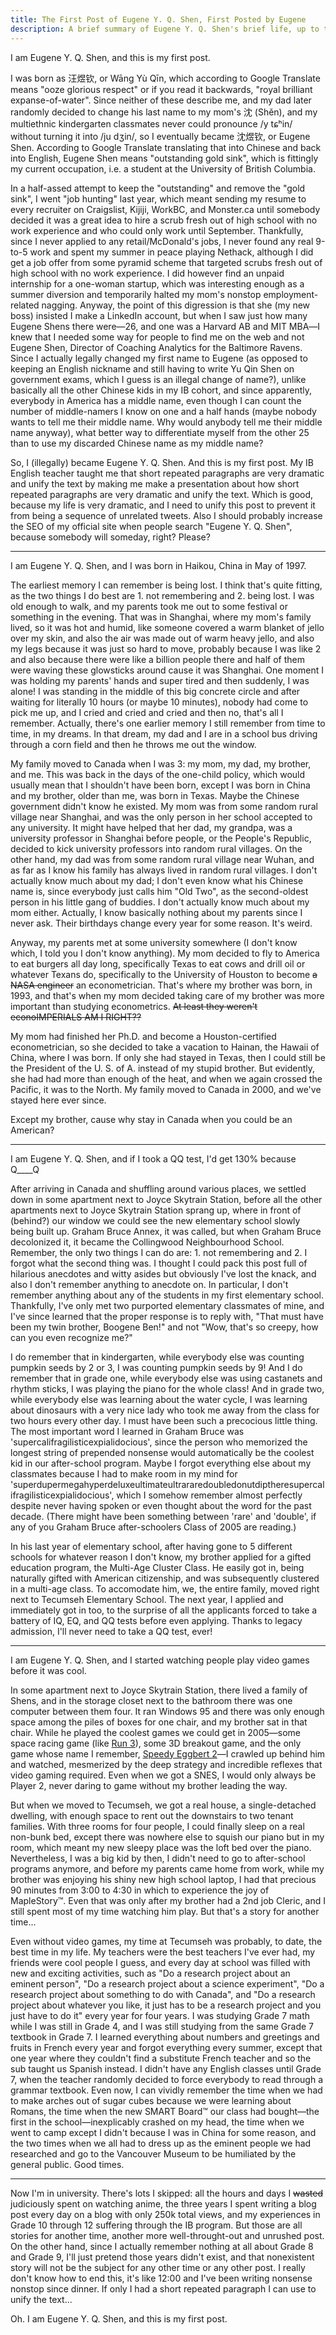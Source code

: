 ```yaml
---
title: The First Post of Eugene Y. Q. Shen, First Posted by Eugene
description: A brief summary of Eugene Y. Q. Shen's brief life, up to the day he decided to publish this 2016 January blog post.
---
```


I am Eugene Y. Q. Shen, and this is my first post.

I was born as 汪煜钦, or Wāng Yù Qīn, which according to Google Translate means "ooze glorious respect" or if you read it backwards, "royal brilliant expanse-of-water". Since neither of these describe me, and my dad later randomly decided to change his last name to my mom's 沈 (Shěn), and my multiethnic kindergarten classmates never could pronounce /y tɕʰin/ without turning it into /ju dʒin/, so I eventually became 沈煜钦, or Eugene Shen. According to Google Translate translating that into Chinese and back into English, Eugene Shen means "outstanding gold sink", which is fittingly my current occupation, i.e. a student at the University of British Columbia.

<!--more-->

In a half-assed attempt to keep the "outstanding" and remove the "gold sink", I went "job hunting" last year, which meant sending my resume to every recruiter on Craigslist, Kijiji, WorkBC, and Monster.ca until somebody decided it was a great idea to hire a scrub fresh out of high school with no work experience and who could only work until September. Thankfully, since I never applied to any retail/McDonald's jobs, I never found any real 9-to-5 work and spent my summer in peace playing Nethack, although I did get a job offer from some pyramid scheme that targeted scrubs fresh out of high school with no work experience. I did however find an unpaid internship for a one-woman startup, which was interesting enough as a summer diversion and temporarily halted my mom's nonstop employment-related nagging. Anyway, the point of this digression is that she (my new boss) insisted I make a LinkedIn account, but when I saw just how many Eugene Shens there were―26, and one was a Harvard AB and MIT MBA―I knew that I needed some way for people to find me on the web and not Eugene Shen, Director of Coaching Analytics for the Baltimore Ravens. Since I actually legally changed my first name to Eugene (as opposed to keeping an English nickname and still having to write Yu Qin Shen on government exams, which I guess is an illegal change of name?), unlike basically all the other Chinese kids in my IB cohort, and since apparently, everybody in America has a middle name, even though I can count the number of middle-namers I know on one and a half hands (maybe nobody wants to tell me their middle name. Why would anybody tell me their middle name anyway), what better way to differentiate myself from the other 25 than to use my discarded Chinese name as my middle name?

So, I (illegally) became Eugene Y. Q. Shen. And this is my first post. My IB English teacher taught me that short repeated paragraphs are very dramatic and unify the text by making me make a presentation about how short repeated paragraphs are very dramatic and unify the text. Which is good, because my life is very dramatic, and I need to unify this post to prevent it from being a sequence of unrelated tweets. Also I should probably increase the SEO of my official site when people search "Eugene Y. Q. Shen", because somebody will someday, right? Please?

<hr />

I am Eugene Y. Q. Shen, and I was born in Haikou, China in May of 1997.

The earliest memory I can remember is being lost. I think that's quite fitting, as the two things I do best are 1. not remembering and 2. being lost. I was old enough to walk, and my parents took me out to some festival or something in the evening. That was in Shanghai, where my mom's family lived, so it was hot and humid, like someone covered a warm blanket of jello over my skin, and also the air was made out of warm heavy jello, and also my legs because it was just so hard to move, probably because I was like 2 and also because there were like a billion people there and half of them were waving these glowsticks around cause it was Shanghai. One moment I was holding my parents' hands and super tired and then suddenly, I was alone! I was standing in the middle of this big concrete circle and after waiting for literally 10 hours (or maybe 10 minutes), nobody had come to pick me up, and I cried and cried and cried and then no, that's all I remember. Actually, there's one earlier memory I still remember from time to time, in my dreams. In that dream, my dad and I are in a school bus driving through a corn field and then he throws me out the window.

My family moved to Canada when I was 3: my mom, my dad, my brother, and me. This was back in the days of the one-child policy, which would usually mean that I shouldn't have been born, except I was born in China and my brother, older than me, was born in Texas. Maybe the Chinese government didn't know he existed. My mom was from some random rural village near Shanghai, and was the only person in her school accepted to any university. It might have helped that her dad, my grandpa, was a university professor in Shanghai before people, or the People's Republic, decided to kick university professors into random rural villages. On the other hand, my dad was from some random rural village near Wuhan, and as far as I know his family has always lived in random rural villages. I don't actually know much about my dad; I don't even know what his Chinese name is, since everybody just calls him "Old Two", as the second-oldest person in his little gang of buddies. I don't actually know much about my mom either. Actually, I know basically nothing about my parents since I never ask. Their birthdays change every year for some reason. It's weird.

Anyway, my parents met at some university somewhere (I don't know which, I told you I don't know anything). My mom decided to fly to America to eat burgers all day long, specifically Texas to eat cows and drill oil or whatever Texans do, specifically to the University of Houston to become <s>a NASA engineer</s> an econometrician. That's where my brother was born, in 1993, and that's when my mom decided taking care of my brother was more important than studying econometrics. <s>At least they weren't econoIMPERIALS AM I RIGHT??</s>

My mom had finished her Ph.D. and become a Houston-certified econometrician, so she decided to take a vacation to Hainan, the Hawaii of China, where I was born. If only she had stayed in Texas, then I could still be the President of the U. S. of A. instead of my stupid brother. But evidently, she had had more than enough of the heat, and when we again crossed the Pacific, it was to the North. My family moved to Canada in 2000, and we've stayed here ever since.

Except my brother, cause why stay in Canada when you could be an American?

<hr />

I am Eugene Y. Q. Shen, and if I took a QQ test, I'd get 130% because Q____Q

After arriving in Canada and shuffling around various places, we settled down in some apartment next to Joyce Skytrain Station, before all the other apartments next to Joyce Skytrain Station sprang up, where in front of (behind?) our window we could see the new elementary school slowly being built up. Graham Bruce Annex, it was called, but when Graham Bruce decolonized it, it became the Collingwood Neighbourhood School. Remember, the only two things I can do are: 1. not remembering and 2. I forgot what the second thing was. I thought I could pack this post full of hilarious anecdotes and witty asides but obviously I've lost the knack, and also I don't remember anything to anecdote on. In particular, I don't remember anything about any of the students in my first elementary school. Thankfully, I've only met two purported elementary classmates of mine, and I've since learned that the proper response is to reply with, "That must have been my twin brother, Boogene Ben!" and not "Wow, that's so creepy, how can you even recognize me?"

I do remember that in kindergarten, while everybody else was counting pumpkin seeds by 2 or 3, I was counting pumpkin seeds by 9! And I do remember that in grade one, while everybody else was using castanets and rhythm sticks, I was playing the piano for the whole class! And in grade two, while everybody else was learning about the water cycle, I was learning about dinosaurs with a very nice lady who took me away from the class for two hours every other day. I must have been such a precocious little thing. The most important word I learned in Graham Bruce was 'supercalifragilisticexpialidocious', since the person who memorized the longest string of prepended nonsense would automatically be the coolest kid in our after-school program. Maybe I forgot everything else about my classmates because I had to make room in my mind for 'superdupermegahyperdeluxeultimateultrararedoubledonutdiptheresupercalifragilisticexpialidocious', which I somehow remember almost perfectly despite never having spoken or even thought about the word for the past decade. (There might have been something between 'rare' and 'double', if any of you Graham Bruce after-schoolers Class of 2005 are reading.)

In his last year of elementary school, after having gone to 5 different schools for whatever reason I don't know, my brother applied for a gifted education program, the Multi-Age Cluster Class. He easily got in, being naturally gifted with American citizenship, and was subsequently clustered in a multi-age class. To accomodate him, we, the entire family, moved right next to Tecumseh Elementary School. The next year, I applied and immediately got in too, to the surprise of all the applicants forced to take a battery of IQ, EQ, and QQ tests before even applying. Thanks to legacy admission, I'll never need to take a QQ test, ever!

<hr />

I am Eugene Y. Q. Shen, and I started watching people play video games before it was cool.

In some apartment next to Joyce Skytrain Station, there lived a family of Shens, and in the storage closet next to the bathroom there was one computer between them four. It ran Windows 95 and there was only enough space among the piles of boxes for one chair, and my brother sat in that chair. While he played the coolest games we could get in 2005―some space racing game (like <a href="http://www.kongregate.com/games/player_03/run-3">Run 3</a>), some 3D breakout game, and the only game whose name I remember, <a href="http://download.cnet.com/3000-2097_4-10560309.html">Speedy Eggbert 2</a>―I crawled up behind him and watched, mesmerized by the deep strategy and incredible reflexes that video gaming required. Even when we got a SNES, I would only always be Player 2, never daring to game without my brother leading the way.

But when we moved to Tecumseh, we got a real house, a single-detached dwelling, with enough space to rent out the downstairs to two tenant families. With three rooms for four people, I could finally sleep on a real non-bunk bed, except there was nowhere else to squish our piano but in my room, which meant my new sleepy place was the loft bed over the piano. Nevertheless, I was a big kid by then, I didn't need to go to after-school programs anymore, and before my parents came home from work, while my brother was enjoying his shiny new high school laptop, I had that precious 90 minutes from 3:00 to 4:30 in which to experience the joy of MapleStory™. Even that was only after my brother had a 2nd job Cleric, and I still spent most of my time watching him play. But that's a story for another time...

Even without video games, my time at Tecumseh was probably, to date, the best time in my life. My teachers were the best teachers I've ever had, my friends were cool people I guess, and every day at school was filled with new and exciting activities, such as "Do a research project about an eminent person", "Do a research project about a science experiment", "Do a research project about something to do with Canada", and "Do a research project about whatever you like, it just has to be a research project and you just have to do it" every year for four years. I was studying Grade 7 math while I was still in Grade 4, and I was still studying from the same Grade 7 textbook in Grade 7. I learned everything about numbers and greetings and fruits in French every year and forgot everything every summer, except that one year where they couldn't find a substitute French teacher and so the sub taught us Spanish instead. I didn't have any English classes until Grade 7, when the teacher randomly decided to force everybody to read through a grammar textbook. Even now, I can vividly remember the time when we had to make arches out of sugar cubes because we were learning about Romans, the time when the new SMART Board™ our class had bought―the first in the school―inexplicably crashed on my head, the time when we went to camp except I didn't because I was in China for some reason, and the two times when we all had to dress up as the eminent people we had researched and go to the Vancouver Museum to be humiliated by the general public. Good times.

<hr />

Now I'm in university. There's lots I skipped: all the hours and days I <s>wasted</s> judiciously spent on watching anime, the three years I spent writing a blog post every day on a blog with only 250k total views, and my experiences in Grade 10 through 12 suffering through the IB program. But those are all stories for another time, another more well-throught-out and unrushed post. On the other hand, since I actually remember nothing at all about Grade 8 and Grade 9, I'll just pretend those years didn't exist, and that nonexistent story will not be the subject for any other time or any other post. I really don't know how to end this, it's like 12:00 and I've been writing nonsense nonstop since dinner. If only I had a short repeated paragraph I can use to unify the text...

Oh. I am Eugene Y. Q. Shen, and this is my first post.
